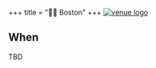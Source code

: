 +++
title = "🫘🌆 Boston"
+++
<a href="https://www.gaia-ai.eco/">![venue logo](/images/boston/faneuilhall.png)</a>

## When
TBD
